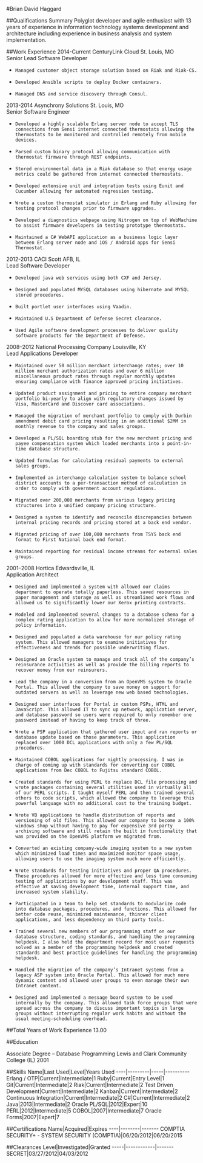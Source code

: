 #Brian David Haggard

##Qualifications Summary
Polyglot developer and agile enthusiast with 13 years of experience in information technology systems development and architecture including experience in business analysis and system implementation.

##Work Experience
2014-Current CenturyLink Cloud St. Louis, MO<br/>
Senior Lead Software Developer

-     Managed customer object storage solution based on Riak and Riak-CS.
-     Developed Ansible scripts to deploy Docker containers.
-     Managed DNS and service discovery through Consul.

2013-2014 Asynchrony Solutions St. Louis, MO<br/>
Senior Software Engineer

-     Developed a highly scalable Erlang server node to accept TLS connections from Sensi internet connected thermostats allowing the thermostats to be monitored and controlled remotely from mobile devices.
-     Parsed custom binary protocol allowing communication with thermostat firmware through REST endpoints.
-     Stored environmental data in a Riak database so that energy usage metrics could be gathered from internet connected thermostats.
-     Developed extensive unit and integration tests using Eunit and Cucumber allowing for automated regression testing.
-     Wrote a custom thermostat simulator in Erlang and Ruby allowing for testing protocol changes prior to firmware upgrades.
-     Developed a diagnostics webpage using Nitrogen on top of WebMachine to assist firmware developers in testing prototype thermostats.
-     Maintained a C# WebAPI application as a business logic layer between Erlang server node and iOS / Android apps for Sensi Thermostat.

2012-2013 CACI Scott AFB, IL<br/>
Lead Software Developer

-     Developed java web services using both CXF and Jersey.
-     Designed and populated MYSQL databases using hibernate and MYSQL stored procedures.
-     Built portlet user interfaces using Vaadin.
-     Maintained U.S Department of Defense Secret clearance.
-     Used Agile software development processes to deliver quality software products for the Department of Defense.

2008–2012 National Processing Company Louisville, KY<br/>
Lead Applications Developer

-     Maintained over 50 million merchant interchange rates; over 10 million merchant authorization rates and over 6 million miscellaneous product rates through regular monthly updates ensuring compliance with finance approved pricing initiatives.
-     Updated product assignment and pricing to entire company merchant portfolio bi-yearly to align with regulatory changes issued by Visa, MasterCard and Discover card associations.
-     Managed the migration of merchant portfolio to comply with Durbin amendment debit card pricing resulting in an additional $2MM in monthly revenue to the company and sales groups.
-     Developed a PL/SQL boarding stub for the new merchant pricing and payee compensation system which loaded merchants into a point-in-time database structure.
-     Updated formulas for calculating residual payments to external sales groups.
-     Implemented an interchange calculation system to balance school district accounts to a per-transaction method of calculation in order to comply with government account regulations.
-     Migrated over 200,000 merchants from various legacy pricing structures into a unified company pricing structure.
-     Designed a system to identify and reconcile discrepancies between internal pricing records and pricing stored at a back end vendor.
-     Migrated pricing of over 100,000 merchants from TSYS back end format to First National back end format.
-     Maintained reporting for residual income streams for external sales groups.


2001–2008 Hortica Edwardsville, IL<br/>
Application Architect

-     Designed and implemented a system with allowed our claims department to operate totally paperless. This saved resources in paper management and storage as well as streamlined work flows and allowed us to significantly lower our Xerox printing contracts.
-     Modeled and implemented several changes to a database schema for a complex rating application to allow for more normalized storage of policy information.
-     Designed and populated a data warehouse for our policy rating system. This allowed managers to examine initiatives for effectiveness and trends for possible underwriting flaws.
-     Designed an Oracle system to manage and track all of the company’s reinsurance activities as well as provide the billing reports to recover money from our reinsurers.
-     Lead the company in a conversion from an OpenVMS system to Oracle Portal. This allowed the company to save money on support for outdated servers as well as leverage new web based technologies.
-     Designed user interfaces for Portal in custom PSPs, HTML and JavaScript. This allowed IT to sync up network, application server, and database password so users were required to only remember one password instead of having to keep track of three.
-     Wrote a PSP application that gathered user input and ran reports or database update based on those parameters. This application replaced over 1000 DCL applications with only a few PL/SQL procedures.
-     Maintained COBOL applications for nightly processing. I was in charge of coming up with standards for converting our COBOL applications from Dec COBOL to Fujitsu standard COBOL.
-     Created standards for using PERL to replace DCL file processing and wrote packages containing several utilities used in virtually all of our PERL scripts. I taught myself PERL and then trained several others to code scripts, which allowed the company to leverage this powerful language with no additional cost to the training budget.
-     Wrote VB applications to handle distribution of reports and versioning of old files. This allowed our company to become a 100% windows shop without having to pay for expensive 3rd party archiving software and still retain the built in functionality that was provided on the OpenVMS platform we migrated from.
-     Converted an existing company-wide imaging system to a new system which minimized load times and maximized monitor space usage, allowing users to use the imaging system much more efficiently.
-     Wrote standards for testing initiatives and proper QA procedures. These procedures allowed for more effective and less time consuming testing of applications by our development staff. This was effective at saving development time, internal support time, and increased system stability.
-     Participated in a team to help set standards to modularize code into database packages, procedures, and functions. This allowed for better code reuse, minimized maintenance, thinner client applications, and less dependency on third party tools.
-     Trained several new members of our programming staff on our database structure, coding standards, and handling the programming helpdesk. I also held the department record for most user requests solved as a member of the programming helpdesk and created standards and best practice guidelines for handling the programming helpdesk.
-     Handled the migration of the company’s Intranet systems from a legacy ASP system into Oracle Portal. This allowed for much more dynamic content and allowed user groups to even manage their own Intranet content.
-     Designed and implemented a message board system to be used internally by the company. This allowed task force groups that were spread across the company to discuss important topics in large groups without interrupting regular work habits and without the usual meeting-scheduling overhead.

##Total Years of Work Experience
13.00
 
##Education

Associate Degree – Database Programming
Lewis and Clark Community College (IL)
2001

##Skills
Name|Last Used|Level|Years Used
----|---------|-----|----------
Erlang / OTP|Current|Intermediate|1
Ruby|Current|Entry Level|1
Git|Current|Intermediate|2
Riak|Current|Intermediate|2
Test Driven Development|Current|Intermediate|2
Kanban|Current|Intermediate|2
Continuous Integration|Current|Intermediate|2
C#|Current|Intermediate|2
Java|2013|Intermediate|2
Oracle PL/SQL|2012|Expert|10
PERL|2012|Intermediate|5
COBOL|2007|Intermediate|7
Oracle Forms|2007|Expert|7

##Certifications
Name|Acquired|Expires
----|--------|-------
COMPTIA SECURITY+ - SYSTEM SECURITY (COMPTIA)|06/20/2012|06/20/2015

##Clearances
Level|Investigated|Granted
-----|------------|-------
SECRET|03/27/2012|04/03/2012	


